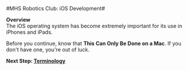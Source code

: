 #MHS Robotics Club: iOS Development#

<b>Overview</b><br/>
The iOS operating system has become extremely important  for its use in iPhones and iPads. 

Before you continue, know that <b>This Can Only Be Done on a Mac</b>. If you don't have one, you're out of luck.

<b>Next Step: <a href="terms.md">Terminology</a></b>
